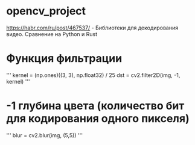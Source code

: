 # opencv_project
https://habr.com/ru/post/467537/ - Библиотеки для декодирования видео. Сравнение на Python и Rust

# Функция фильтрации
'''
kernel = (np.ones)((3, 3), np.float32) / 25 
dst = cv2.filter2D(img, -1, kernel)
'''
# -1 глубина цвета (количество бит для кодирования одного пикселя)
'''
blur = cv2.blur(img, (5,5))
'''
